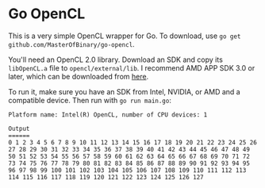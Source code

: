 # Go OpenCL
This is a very simple OpenCL wrapper for Go. To download, use `go get github.com/MasterOfBinary/go-opencl`.

You'll need an OpenCL 2.0 library. Download an SDK and copy its `libOpenCL.a` file to `opencl/external/lib`.
I recommend AMD APP SDK 3.0 or later, which can be downloaded from
[here](http://developer.amd.com/tools-and-sdks/opencl-zone/amd-accelerated-parallel-processing-app-sdk).

To run it, make sure you have an SDK from Intel, NVIDIA, or AMD and a compatible
device. Then run with `go run main.go`:

```
Platform name: Intel(R) OpenCL, number of CPU devices: 1

Output
======
0 1 2 3 4 5 6 7 8 9 10 11 12 13 14 15 16 17 18 19 20 21 22 23 24 25 26 27 28 29 30 31 32 33 34 35 36 37 38 39 40 41 42 43 44 45 46 47 48 49 50 51 52 53 54 55 56 57 58 59 60 61 62 63 64 65 66 67 68 69 70 71 72 73 74 75 76 77 78 79 80 81 82 83 84 85 86 87 88 89 90 91 92 93 94 95 96 97 98 99 100 101 102 103 104 105 106 107 108 109 110 111 112 113 114 115 116 117 118 119 120 121 122 123 124 125 126 127
```
